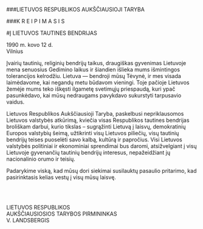 ###LIETUVOS RESPUBLIKOS AUKŠČIAUSIOJI TARYBA

###K R E I P I M A S I S

#Į LIETUVOS TAUTINES BENDRIJAS

1990 m. kovo 12 d.  
Vilnius

Įvairių tautinių, religinių bendrijų taikus, draugiškas gyvenimas Lietuvoje mena senuosius Gedimino laikus ir šiandien išlieka mums išmintingos tolerancijos kelrodžiu. Lietuva — bendroji mūsų Tėvynė, ir mes visada laimėdavome, kai negandų metu būdavom vieningi. Toje pačioje Lietuvos žemėje mums teko iškęsti ilgametę svetimųjų priespaudą, kuri ypač pasunkėdavo, kai mūsų nedraugams pavykdavo sukurstyti tarpusavio vaidus.

Lietuvos Respublikos Aukščiausioji Taryba, paskelbusi nepriklausomos Lietuvos valstybės atkūrimą, kviečia visas Respublikos tautines bendrijas broliškam darbui, kurio tikslas – sugrąžinti Lietuvą į laisvų, demokratinių Europos valstybių šeimą, užtikrinti visų Lietuvos piliečių, visų tautinių bendrijų teises puoselėti savo kalbą, kultūrą ir papročius. Visi Lietuvos valstybės politiniai ir ekonominiai sprendimai bus daromi, atsižvelgiant į visų Lietuvoje gyvenančių tautinių bendrijų interesus, nepažeidžiant jų nacionalinio orumo ir teisių.

Padarykime viską, kad mūsų dori siekimai susilauktų pasaulio pritarimo, kad pasirinktasis kelias vestų į visų mūsų laisvę.

&nbsp;  
&nbsp;  

LIETUVOS RESPUBLIKOS  
AUKŠČIAUSIOSIOS TARYBOS PIRMININKAS  
V. LANDSBERGIS
